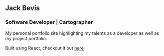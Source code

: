 ## Jack Bevis

### Software Developer | Cartographer

My personal portfolio site highlighting my talents as a developer as well as my project portfolio.

Built using React, checkout it out [here](https://jbevis.github.io/portfolio-site/)